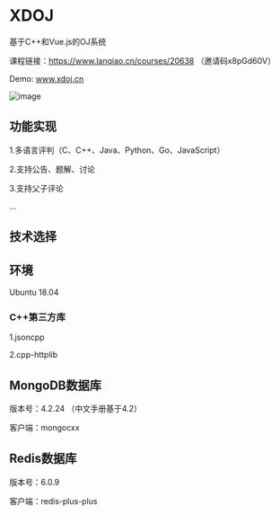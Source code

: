 # XDOJ
基于C++和Vue.js的OJ系统

课程链接：https://www.lanqiao.cn/courses/20638 （邀请码x8pGd60V）

Demo: www.xdoj.cn

![image](https://user-images.githubusercontent.com/82313079/232279392-7437cd4f-55b6-49e6-a1f7-cf904fb9b17e.png)

## 功能实现

1.多语言评判（C、C++、Java、Python、Go、JavaScript）

2.支持公告、题解、讨论

3.支持父子评论

...

## 技术选择

## 环境

Ubuntu 18.04

### C++第三方库
1.jsoncpp

2.cpp-httplib

## MongoDB数据库

版本号：4.2.24 （中文手册基于4.2）

客户端：mongocxx

## Redis数据库

版本号：6.0.9

客户端：redis-plus-plus
